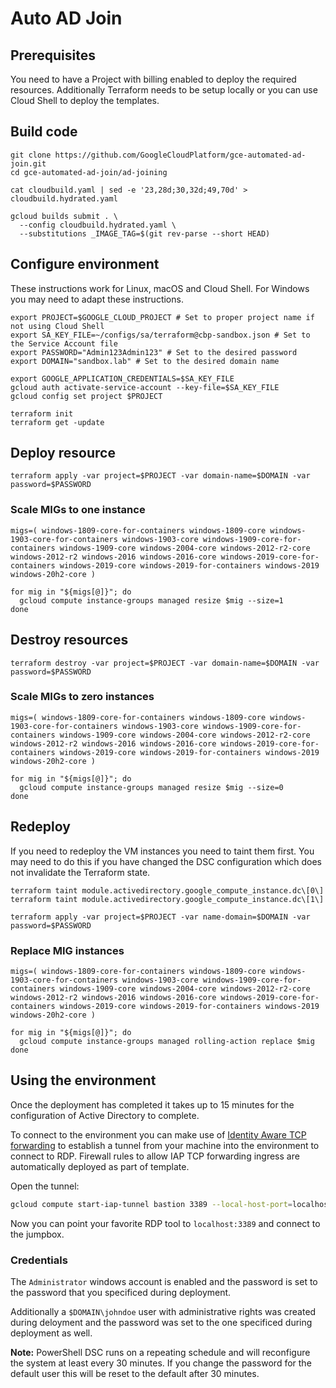 # Auto AD Join #

## Prerequisites ##
You need to have a Project with billing enabled to deploy the required resources. Additionally Terraform needs to be setup locally or you can use Cloud Shell to deploy the templates.

## Build code
```
git clone https://github.com/GoogleCloudPlatform/gce-automated-ad-join.git
cd gce-automated-ad-join/ad-joining

cat cloudbuild.yaml | sed -e '23,28d;30,32d;49,70d' > cloudbuild.hydrated.yaml

gcloud builds submit . \
  --config cloudbuild.hydrated.yaml \
  --substitutions _IMAGE_TAG=$(git rev-parse --short HEAD)
```

## Configure environment ##
These instructions work for Linux, macOS and Cloud Shell. For Windows you may need to adapt these instructions.

```
export PROJECT=$GOOGLE_CLOUD_PROJECT # Set to proper project name if not using Cloud Shell
export SA_KEY_FILE=~/configs/sa/terraform@cbp-sandbox.json # Set to the Service Account file
export PASSWORD="Admin123Admin123" # Set to the desired password
export DOMAIN="sandbox.lab" # Set to the desired domain name

export GOOGLE_APPLICATION_CREDENTIALS=$SA_KEY_FILE
gcloud auth activate-service-account --key-file=$SA_KEY_FILE
gcloud config set project $PROJECT

terraform init
terraform get -update
```

## Deploy resource ##
```
terraform apply -var project=$PROJECT -var domain-name=$DOMAIN -var password=$PASSWORD
```

### Scale MIGs to one instance
```
migs=( windows-1809-core-for-containers windows-1809-core windows-1903-core-for-containers windows-1903-core windows-1909-core-for-containers windows-1909-core windows-2004-core windows-2012-r2-core windows-2012-r2 windows-2016 windows-2016-core windows-2019-core-for-containers windows-2019-core windows-2019-for-containers windows-2019 windows-20h2-core )

for mig in "${migs[@]}"; do
  gcloud compute instance-groups managed resize $mig --size=1
done
```

## Destroy resources ##
```
terraform destroy -var project=$PROJECT -var domain-name=$DOMAIN -var password=$PASSWORD
```

### Scale MIGs to zero instances
```
migs=( windows-1809-core-for-containers windows-1809-core windows-1903-core-for-containers windows-1903-core windows-1909-core-for-containers windows-1909-core windows-2004-core windows-2012-r2-core windows-2012-r2 windows-2016 windows-2016-core windows-2019-core-for-containers windows-2019-core windows-2019-for-containers windows-2019 windows-20h2-core )

for mig in "${migs[@]}"; do
  gcloud compute instance-groups managed resize $mig --size=0
done
```

## Redeploy ##
If you need to redeploy the VM instances you need to taint them first. You may need to do this if you have changed the DSC configuration which does not invalidate the Terraform state.

```
terraform taint module.activedirectory.google_compute_instance.dc\[0\]
terraform taint module.activedirectory.google_compute_instance.dc\[1\]

terraform apply -var project=$PROJECT -var name-domain=$DOMAIN -var password=$PASSWORD
```

### Replace MIG instances
```
migs=( windows-1809-core-for-containers windows-1809-core windows-1903-core-for-containers windows-1903-core windows-1909-core-for-containers windows-1909-core windows-2004-core windows-2012-r2-core windows-2012-r2 windows-2016 windows-2016-core windows-2019-core-for-containers windows-2019-core windows-2019-for-containers windows-2019 windows-20h2-core )

for mig in "${migs[@]}"; do
  gcloud compute instance-groups managed rolling-action replace $mig
done
```

## Using the environment ##

Once the deployment has completed it takes up to 15 minutes for the configuration of Active Directory to complete. 

To connect to the environment you can make use of [Identity Aware TCP forwarding](https://cloud.google.com/iap/docs/using-tcp-forwarding) to establish a tunnel from your machine into the environment to connect to RDP. Firewall rules to allow IAP TCP forwarding ingress are automatically deployed as part of template.

Open the tunnel:

```sh
gcloud compute start-iap-tunnel bastion 3389 --local-host-port=localhost:3389
```

Now you can point your favorite RDP tool to `localhost:3389` and connect to the jumpbox.

### Credentials ###

The `Administrator` windows account is enabled and the password is set to the password that you specificed during deployment.

Additionally a  `$DOMAIN\johndoe` user with administrative rights was created during deloyment and the password was set to the one specificed during deployment as well.

**Note:** PowerShell DSC runs on a repeating schedule and will reconfigure the system at least every 30 minutes. If you change the password for the default user this will be reset to the default after 30 minutes.